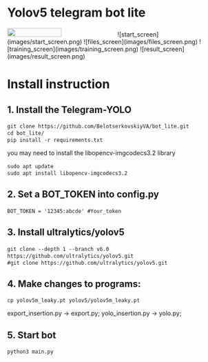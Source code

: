 # Yolov5 telegram bot lite

<img src="https://github.com/BelotserkovskiyVA/bot_lite/blob/main/images/start_screen.png" width=50% height=50%>
![start_screen](images/start_screen.png)
![files_screen](images/files_screen.png)
![training_screen](images/training_screen.png)
![result_screen](images/result_screen.png)

# Install instruction
## 1. Install the Telegram-YOLO
```
git clone https://github.com/BelotserkovskiyVA/bot_lite.git
cd bot_lite/
pip install -r requirements.txt
```
you may need to install the libopencv-imgcodecs3.2 library
```
sudo apt update
sudo apt install libopencv-imgcodecs3.2
```
## 2. Set a BOT_TOKEN into config.py

```
BOT_TOKEN = '12345:abcde' #Your_token
```
## 3. Install ultralytics/yolov5
```
git clone --depth 1 --branch v6.0 https://github.com/ultralytics/yolov5.git
#git clone https://github.com/ultralytics/yolov5.git
```
## 4. Make changes to programs:  
```
cp yolov5m_leaky.pt yolov5/yolov5m_leaky.pt
```
export_insertion.py -> export.py;
yolo_insertion.py -> yolo.py;
## 5. Start bot
```
python3 main.py
```

